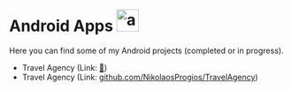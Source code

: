# Android Apps <img src="https://www.svgrepo.com/show/184140/android.svg" alt="android" width="40" height="40"/>

Here you can find some of my Android projects (completed or in progress).
- Travel Agency (Link: [🔗](https://github.com/NikolaosProgios/TravelAgency))
- Travel Agency (Link: [github.com/NikolaosProgios/TravelAgency](https://github.com/NikolaosProgios/TravelAgency))
